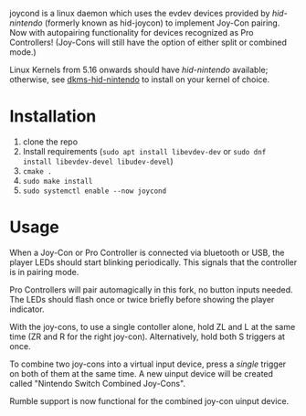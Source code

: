 joycond is a linux daemon which uses the evdev devices provided by *hid-nintendo* (formerly known as hid-joycon) to implement Joy-Con pairing.
Now with autopairing functionality for devices recognized as Pro Controllers! (Joy-Cons will still have the option of either split or combined mode.)

Linux Kernels from 5.16 onwards should have *hid-nintendo* available; otherwise, see [dkms-hid-nintendo](https://github.com/nicman23/dkms-hid-nintendo) to install on your kernel of choice.

# Installation
1. clone the repo
2. Install requirements (`sudo apt install libevdev-dev` or `sudo dnf install libevdev-devel libudev-devel`)
3. `cmake .`
4. `sudo make install`
5. `sudo systemctl enable --now joycond`

# Usage
When a Joy-Con or Pro Controller is connected via bluetooth or USB, the player LEDs should start blinking periodically. This signals that the controller is in pairing mode.

Pro Controllers will pair automagically in this fork, no button inputs needed. The LEDs should flash once or twice briefly before showing the player indicator.

With the joy-cons, to use a single contoller alone, hold ZL and L at the same time (ZR and R for the right joy-con). Alternatively, hold both S triggers at once.

To combine two joy-cons into a virtual input device, press a *single* trigger on both of them at the same time. A new uinput device will be created called "Nintendo Switch Combined Joy-Cons".

Rumble support is now functional for the combined joy-con uinput device.

